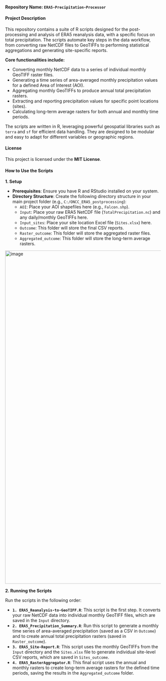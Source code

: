 #### **Repository Name:** `ERA5-Precipitation-Processor`

#### **Project Description**

This repository contains a suite of R scripts designed for the post-processing and analysis of ERA5 reanalysis data, with a specific focus on total precipitation. The scripts automate key steps in the data workflow, from converting raw NetCDF files to GeoTIFFs to performing statistical aggregations and generating site-specific reports.

**Core functionalities include:**

  * Converting monthly NetCDF data to a series of individual monthly GeoTIFF raster files.
  * Generating a time series of area-averaged monthly precipitation values for a defined Area of Interest (AOI).
  * Aggregating monthly GeoTIFFs to produce annual total precipitation rasters.
  * Extracting and reporting precipitation values for specific point locations (sites).
  * Calculating long-term average rasters for both annual and monthly time periods.

The scripts are written in R, leveraging powerful geospatial libraries such as `terra` and `sf` for efficient data handling. They are designed to be modular and easy to adapt for different variables or geographic regions.

#### **License**

This project is licensed under the **MIT License**.


#### **How to Use the Scripts**

**1. Setup**

  * **Prerequisites**: Ensure you have R and RStudio installed on your system.
  * **Directory Structure**: Create the following directory structure in your main project folder (e.g., `C:/ONCC_ERA5_postprocessing`):
      * `AOI`: Place your AOI shapefiles here (e.g., `Falcon.shp`).
      * `Input`: Place your raw ERA5 NetCDF file (`TotalPrecipitation.nc`) and any daily/monthly GeoTIFFs here.
      * `Input_sites`: Place your site location Excel file (`Sites.xlsx`) here.
      * `Outcome`: This folder will store the final CSV reports.
      * `Raster_outcome`: This folder will store the aggregated raster files.
      * `Aggregated_outcome`: This folder will store the long-term average rasters.
 <img width="2312" height="1077" alt="image" src="https://github.com/user-attachments/assets/cec4240b-614a-46a2-bd81-f5217aca01af" />


**2. Running the Scripts**

Run the scripts in the following order:

  * **`1. ERA5_Reanalysis-to-GeoTIFF.R`**: This script is the first step. It converts your raw NetCDF data into individual monthly GeoTIFF files, which are saved in the `Input` directory.
  * **`2. ERA5_Precipitation_Summary.R`**: Run this script to generate a monthly time series of area-averaged precipitation (saved as a CSV in `Outcome`) and to create annual total precipitation rasters (saved in `Raster_outcome`).
  * **`3. ERA5_Site-Report.R`**: This script uses the monthly GeoTIFFs from the `Input` directory and the `Sites.xlsx` file to generate individual site-level CSV reports, which are saved in `Sites_outcome`.
  * **`4. ERA5_RasterAggregator.R`**: This final script uses the annual and monthly rasters to create long-term average rasters for the defined time periods, saving the results in the `Aggregated_outcome` folder.
